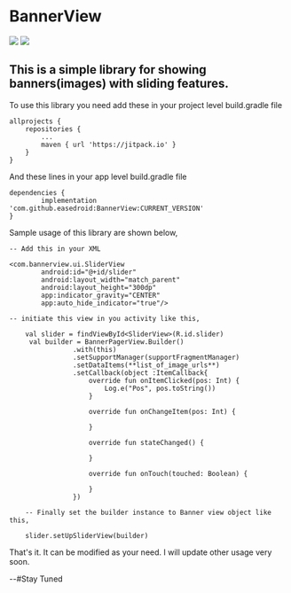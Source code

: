 # BannerView

[![](https://jitpack.io/v/easedroid/BannerView.svg)](https://jitpack.io/#easedroid/BannerView)
[![](https://jitpack.io/v/easedroid/BannerView.svg)](https://jitpack.io/#easedroid/BannerView)

## This is a simple library for showing banners(images) with sliding features.



To use this library you need add these in your project level build.gradle file
    
    allprojects {
        repositories {
            ...
            maven { url 'https://jitpack.io' }
        }
    }

And these lines in your app level build.gradle file
   
    dependencies {
            implementation 'com.github.easedroid:BannerView:CURRENT_VERSION'
    }
    
    
Sample usage of this library are shown below,

    -- Add this in your XML
    
    <com.bannerview.ui.SliderView
            android:id="@+id/slider"
            android:layout_width="match_parent"
            android:layout_height="300dp"
            app:indicator_gravity="CENTER"
            app:auto_hide_indicator="true"/> 
        
    -- initiate this view in you activity like this,
    
        val slider = findViewById<SliderView>(R.id.slider)
         val builder = BannerPagerView.Builder()
                    .with(this)
                    .setSupportManager(supportFragmentManager)
                    .setDataItems(**list_of_image_urls**)
                    .setCallback(object :ItemCallback{
                        override fun onItemClicked(pos: Int) {
                            Log.e("Pos", pos.toString())
                        }
        
                        override fun onChangeItem(pos: Int) {
        
                        }
        
                        override fun stateChanged() {
        
                        }
        
                        override fun onTouch(touched: Boolean) {
        
                        }
                    })    
                    
        -- Finally set the builder instance to Banner view object like this,
        
        slider.setUpSliderView(builder)

That's it. It can be modified as your need. I will update other usage very soon. 

--#Stay Tuned
    